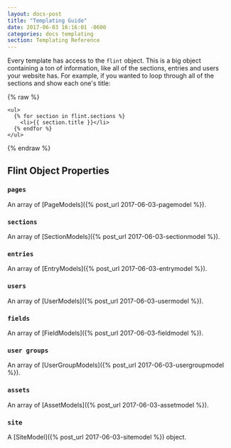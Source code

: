 ```yaml
---
layout: docs-post
title: "Templating Guide"
date: 2017-06-03 16:16:01 -0600
categories: docs templating
section: Templating Reference
---
```

Every template has access to the `flint` object. This is a big object containing a ton of information, like all of the sections, entries and users your website has. For example, if you wanted to loop through all of the sections and show each one's title:

{% raw %}
```liquid
<ul>
  {% for section in flint.sections %}
    <li>{{ section.title }}</li>
  {% endfor %}
</ul>
```
{% endraw %}

## Flint Object Properties

### `pages`
An array of [PageModels]({% post_url 2017-06-03-pagemodel %}).

### `sections`
An array of [SectionModels]({% post_url 2017-06-03-sectionmodel %}).

### `entries`
An array of [EntryModels]({% post_url 2017-06-03-entrymodel %}).

### `users`
An array of [UserModels]({% post_url 2017-06-03-usermodel %}).

### `fields`
An array of [FieldModels]({% post_url 2017-06-03-fieldmodel %}).

### `user groups`
An array of [UserGroupModels]({% post_url 2017-06-03-usergroupmodel %}).

### `assets`
An array of [AssetModels]({% post_url 2017-06-03-assetmodel %}).

### `site`
A [SiteModel]({% post_url 2017-06-03-sitemodel %}) object.